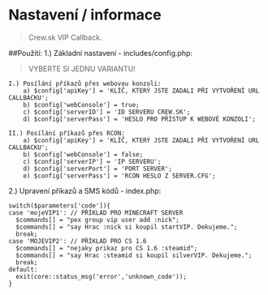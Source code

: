# Nastavení / informace

> Crew.sk VIP Callback.

##Použití:
1.) Základní nastavení - includes/config.php:

  > VYBERTE SI JEDNU VARIANTU!
 
    I.) Posílání příkazů přes webovou konzoli:
        a) $config['apiKey'] = 'KLÍČ, KTERÝ JSTE ZADALI PŘI VYTVOŘENÍ URL CALLBACKU';
        b) $config['webConsole'] = true;
        c) $config['serverID'] = 'ID SERVERU CREW.SK';
        d) $config['serverPass'] = 'HESLO PRO PŘÍSTUP K WEBOVÉ KONZOLI';
    
    II.) Posílání příkazů přes RCON:
        a) $config['apiKey'] = 'KLÍČ, KTERÝ JSTE ZADALI PŘI VYTVOŘENÍ URL CALLBACKU';
        b) $config['webConsole'] = false;
        c) $config['serverIP'] = 'IP SERVERU'; 
        d) $config['serverPort'] = 'PORT SERVER';
        e) $config['serverPass'] = 'RCON HESLO Z SERVER.CFG';
      
2.) Upravení příkazů a SMS kódů - index.php:

    switch($parameters['code']){
    case 'mojeVIP1': // PŘÍKLAD PRO MINECRAFT SERVER
      $commands[] = "pex group vip user add :nick";
      $commands[] = "say Hrac :nick si koupil startVIP. Dekujeme.";
      break;
    case 'MOJEVIP2': // PŘÍKLAD PRO CS 1.6
      $commands[] = "nejaky prikaz pro CS 1.6 :steamid";
      $commands[] = "say Hrac :steamid si koupil silverVIP. Dekujeme.";
      break;
    default:
      exit(core::status_msg('error','unknown_code'));
    }

